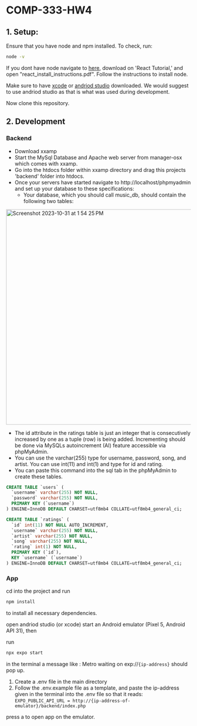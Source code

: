 # COMP-333-HW4
## 1. Setup:
Ensure that you have node and npm installed.
To check, run: 
```bash
node -v
```
If you dont have node navigate to [here](https://sebastianzimmeck.de/teaching/comp333/comp333.html), download on 'React Tutorial,' and open "react_install_instructions.pdf".
Follow the instructions to install node.

Make sure to have [xcode](https://developer.apple.com/xcode/) or [andriod studio](https://developer.android.com/studio) downloaded. We would suggest to use andriod studio as that is what was used during development.

Now clone this repository.
## 2. Development
### Backend
- Download xxamp
- Start the MySql Database and Apache web server from manager-osx which comes with xxamp.
- Go into the htdocs folder within xxamp directory and drag this projects 'backend' folder into htdocs.
- Once your servers have started navigate to http://localhost/phpmyadmin and set up your database to these specifications:
  - Your database, which you should call music_db, should contain the following two tables:
<img width="587" alt="Screenshot 2023-10-31 at 1 54 25 PM" src="https://github.com/JustinCasler/COMP-333-HW3/assets/97986810/448836bb-e3cd-4bfd-a492-5e54ece73838">

  - The id attribute in the ratings table is just an integer that is consecutively increased by one as a tuple (row) is being added. Incrementing should be done via MySQLs autoincrement (AI) feature accessible via phpMyAdmin.
  - You can use the varchar(255) type for username, password, song, and artist. You can use int(11) and int(1) and type for id and rating.
  - You can paste this command into the sql tab in the phpMyAdmin to create these tables.
```sql
CREATE TABLE `users` (
  `username` varchar(255) NOT NULL,
  `password` varchar(255) NOT NULL,
  PRIMARY KEY (`username`)
) ENGINE=InnoDB DEFAULT CHARSET=utf8mb4 COLLATE=utf8mb4_general_ci;

CREATE TABLE `ratings` (
  `id` int(11) NOT NULL AUTO_INCREMENT,
  `username` varchar(255) NOT NULL,
  `artist` varchar(255) NOT NULL,
  `song` varchar(255) NOT NULL,
  `rating` int(1) NOT NULL,
  PRIMARY KEY (`id`),
  KEY `username` (`username`)
) ENGINE=InnoDB DEFAULT CHARSET=utf8mb4 COLLATE=utf8mb4_general_ci;
```
### App

cd into the project and run
```bash
npm install
```
to install all necessary dependencies. 

open andriod studio (or xcode) start an Android emulator (Pixel 5, Android API 31), then 

run
```bash
npx expo start 
```

in the terminal a message like : Metro waiting on exp://`{ip-address}` should pop up.
1. Create a .env file in the main directory
2. Follow the .env.example file as a template, and paste the ip-address given in the terminal into the .env file so that it reads: `EXPO_PUBLIC_API_URL = http://{ip-address-of-emulator}/backend/index.php`

press a to open app on the emulator. 

